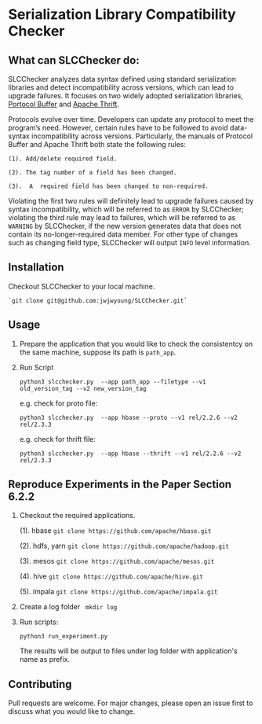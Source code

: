 # Serialization Library Compatibility Checker

## What can SLCChecker do:

SLCChecker analyzes data syntax defined using standard serialization libraries and detect incompatibility across versions, which can lead to upgrade failures. 
It focuses on two widely adopted serialization libraries, [Portocol Buffer](https://developers.google.com/protocol-buffers/docs/proto.) and [Apache Thrift](https://diwakergupta.github.io/thrift-missing-guide/).

Protocols evolve over time. Developers can update any protocol to meet the program’s need. However, certain rules have to be followed to avoid data-syntax incompatibility across versions. Particularly, the manuals of Protocol Buffer and Apache Thrift both state the following rules:

    (1). Add/delete required field. 

    (2). The tag number of a field has been changed.

    (3).  A  required field has been changed to non-required. 

Violating the first two rules will definitely lead to upgrade failures caused by syntax incompatibility, which will be referred to as `ERROR` by SLCChecker; violating the third rule may lead to failures, which will be referred to as `WARNING` by SLCChecker, if the new version generates data that does not contain its no-longer-required data member. For other type of changes such as changing field type,
SLCChecker will output `INFO` level information. 

## Installation

Checkout SLCChecker to your local machine.

    `git clone git@github.com:jwjwyoung/SLCChecker.git`

## Usage
1. Prepare the application that you would like to check the consistentcy on the same machine, suppose its path is `path_app`. 

2. Run Script

    `python3 slcchecker.py  --app path_app --filetype --v1 old_version_tag --v2 new_version_tag`

    e.g. check for proto file:

    `python3 slcchecker.py  --app hbase --proto --v1 rel/2.2.6 --v2 rel/2.3.3`
    
    e.g. check for thrift file:

    `python3 slcchecker.py  --app hbase --thrift --v1 rel/2.2.6 --v2 rel/2.3.3`

## Reproduce Experiments in the Paper Section 6.2.2

1. Checkout the required applications. 

      (1). hbase `git clone https://github.com/apache/hbase.git`
      
      (2). hdfs, yarn `git clone https://github.com/apache/hadoop.git`
      
      (3). mesos `git clone https://github.com/apache/mesos.git`

      (4). hive `git clone https://github.com/apache/hive.git`

      (5). impala `git clone https://github.com/apache/impala.git`
2. Create a log folder
    ` mkdir log`

3. Run scripts:

    `python3 run_experiment.py` 

    The results will be output to files under log folder with application's name as prefix.

## Contributing

Pull requests are welcome. For major changes, please open an issue first to discuss what you would like to change.
